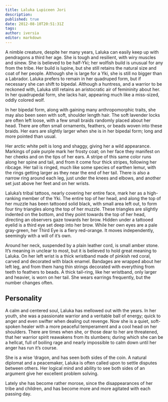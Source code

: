 ```yaml
---
title: Laluka Lupiceen Jori
description:
published: true
date: 2012-08-10T20:51:31Z
tags:
author: iversia
editor: markdown
---
```


A nimble creature, despite her many years, Laluka can easily keep up with pendragons a third her age. She is tough and resilient, with wiry muscles and sinew. She is believed to be half-Yki; her wolfish build is unusual for any from the tribe. Her build is lupine, but she still retains the natural size and coat of her people. Although she is large for a Yki, she is still no bigger than a Labrador. Laluka prefers to remain in her quadruped form, but if necessary she can shift to bipedal. Although a huntress, and a warrior to be reckoned with, Laluka still retains an aristocratic air of femininity about her. In her quadrupedal form, she lacks hair, appearing much like a miss-sized, oddly colored wolf.

In her bipedal form, along with gaining many anthropomorphic traits, she may also been seen with soft, shoulder length hair. The soft lavender locks are often left loose, with a few small braids randomly placed about her head. There are often small ornaments, feathers, or beads woven into these braids. Her ears are slightly larger when she is in her bipedal form; long and more pointed than usual.

Her arctic white pelt is long and shaggy, giving her a wild appearance. Markings of pale purple mark her frosty coat; on her face they manifest on her cheeks and on the tips of her ears. A stripe of this same color runs along her spine and tail, and from it come four thick stripes, following her ribcage. Her tail is ringed, much like some species of earthen lemur, with the rings getting larger as they near the end of her tail. There is also a narrow ring around each leg, just under the knees and elbows, and another set just above her feet and on her wrists.

Laluka’s tribal tattoos, nearly covering her entire face, mark her as a high-ranking member of the Yki. The entire top of her head, and along the top of her muzzle has been tattooed solid black, with small area left out, to form four tiny triangles along the top of her muzzle. These triangles are slightly indented on the bottom, and they point towards the top of her head, directing an observers gaze towards her brow. Hidden under a tattooed eyelid is a third eye set deep into her brow. While her own eyes are a pale gray-green, her Third Eye is a fiery red-orange. It moves independently, seemingly with a will of it’s own.

Around her neck, suspended by a plain leather cord, is small amber stone. It’s meaning in unclear to most, but it is believed to hold great meaning to Laluka. On her left wrist is a thick wristband made of pinkish red coral, carved and decorated with black enamel. Bandages are wrapped about her left leg, and from them hang thin strings decorated with everything from teeth to feathers to beads. A thick tail-ring, like her wristband, only larger and heavier, is worn on her tail. She wears earrings frequently, but the number changes often.

Personality
-----------

A calm and centered soul, Laluka has mellowed out with the years. In her youth, she was a passionate warrior and a veritable ball of energy; quick to anger and even swifter when dealing out revenge. Now she is a quiet, soft-spoken healer with a more peaceful temperament and a cool head on her shoulders. There are times when she, or those dear to her are threatened, that her warrior spirit reawakens from its slumbers; during which she can be a hellcat, full of boiling rage and nearly impossible to calm down until her anger has run it’s course.

She is a wise ‘dragon, and has seen both sides of the coin. A natural diplomat and a peacemaker, Laluka is often called upon to settle disputes between others. Her logical mind and ability to see both sides of an argument give her excellent problem solving.

Lately she has become rather morose, since the disappearances of her tribe and children, and has become more and more agitated with each passing day.